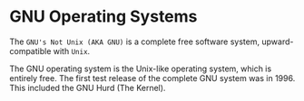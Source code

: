 # GNU Operating Systems
The `GNU's Not Unix (AKA GNU)` is a complete free software system, upward-compatible with `Unix`. 

The GNU operating system is the Unix-like operating system, which is entirely free. The first test release of the complete GNU system was in 1996. This included the GNU Hurd (The Kernel). 